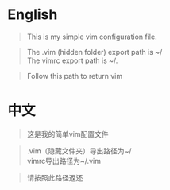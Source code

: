 # English

> This is my simple vim configuration file. 

> The .vim (hidden folder) export path is ~/    
The vimrc export path is ~/. 

> Follow this path to return vim

# 中文

> 这是我的简单vim配置文件

> .vim（隐藏文件夹）导出路径为~/    
vimrc导出路径为~/.vim

> 请按照此路径返还
